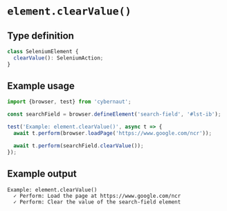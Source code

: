 # `element.clearValue()`

## Type definition

```ts
class SeleniumElement {
  clearValue(): SeleniumAction;
}
```

## Example usage

```ts
import {browser, test} from 'cybernaut';

const searchField = browser.defineElement('search-field', '#lst-ib');

test('Example: element.clearValue()', async t => {
  await t.perform(browser.loadPage('https://www.google.com/ncr'));

  await t.perform(searchField.clearValue());
});
```

## Example output

```fundamental
Example: element.clearValue()
  ✓ Perform: Load the page at https://www.google.com/ncr
  ✓ Perform: Clear the value of the search-field element
```
